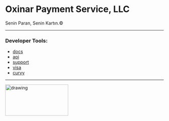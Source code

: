 # Oxinar Payment Service, LLC
Senin Paran, Senin Kartın.©️
___
### Developer Tools:
- [docs](https://oxinar.xyz)
- [api](https://oxinar.xyz)
- [support](https://oxinar.xyz)
- [visa](https://developer.visa.com)
- [curvy](https://developer.mastercard.com)
___
<img src="https://www.pikpng.com/pngl/b/488-4881288_you-can-use-visa-and-mastercard-online-to.png" alt="drawing" width="200" height="100"/>
